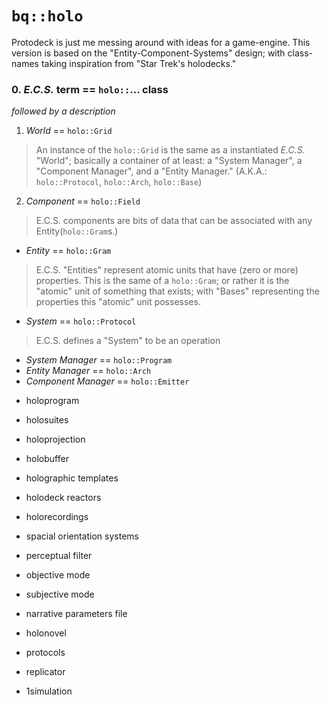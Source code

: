 # `bq::holo`

Protodeck is just me messing around with ideas for a game-engine.
This version is based on the  "Entity-Component-Systems" design;
with class-names taking inspiration from "Star Trek's holodecks."

### 0.  _E.C.S._  __term__  == `holo::`...  __class__
 
 _followed by a description_
 
 1. _World_  == `holo::Grid`
 
> An instance of the `holo::Grid`	is the same as a instantiated  _E.C.S._  "World"; basically a container of at least: a "System Manager", a "Component Manager", and a "Entity Manager." (A.K.A.: `holo::Protocol`, `holo::Arch`, `holo::Base`)
 
 2. _Component_ == `holo::Field`
 
> E.C.S. components are bits of data that can	 	be associated with any Entity(`holo::Gram`s.)
 
 * _Entity_ == `holo::Gram`
 
> E.C.S. "Entities" represent atomic units that have (zero or more) properties.  This is the same of a `holo::Gram`; or rather it is the "atomic" unit of something that exists; with "Bases" representing
the properties this "atomic" unit possesses.
 
 * _System_ == `holo::Protocol`

> E.C.S. defines a "System" to be an operation 

 * _System Manager_ == `holo::Program`
 * _Entity Manager_ == `holo::Arch`
 * _Component Manager_ == `holo::Emitter`
 
 
 
 - holoprogram
 - holosuites
 - holoprojection
 - holobuffer
 - holographic templates
 - holodeck reactors
 - holorecordings
 - spacial orientation systems
 - perceptual filter
 - objective mode
 - subjective mode
 - narrative parameters file
 - holonovel
 
 - protocols
 - replicator
 - 1simulation
 
 
  
